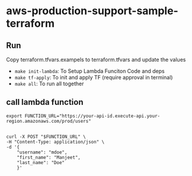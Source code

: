 # aws-production-support-sample-terraform


## Run
Copy terraform.tfvars.exampels to terraform.tfvars and update the values
- `make init-lambda`: To Setup Lambda Funciton Code and deps
- `make tf-apply`: To init and apply TF (require approval in terminal)
- `make all`: To run all together


## call lambda function
```
export FUNCTION_URL="https://your-api-id.execute-api.your-region.amazonaws.com/prod/users"


curl -X POST "$FUNCTION_URL" \
-H "Content-Type: application/json" \
-d '{
    "username": "mdoe",
    "first_name": "Manjeet",
    "last_name": "Doe"
    }'
```
